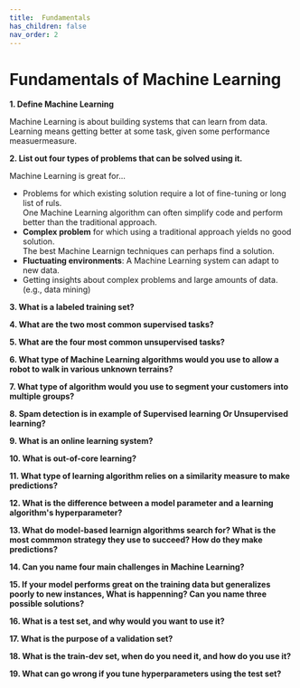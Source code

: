 ```yaml
---
title:  Fundamentals
has_children: false
nav_order: 2
---
```


# Fundamentals of Machine Learning

**1. Define Machine Learning**

Machine Learning is about building systems that can learn from data.<br/>
Learning means getting better at some task, given some performance measuermeasure.<br/>


**2. List out four types of problems that can be solved using it.**

Machine Learning is great for...<br/>
  - Problems for which existing solution require a lot of fine-tuning or long list of ruls.<br>
    One Machine Learning algorithm can often simplify code and perform better than the traditional approach.
  - **Complex problem** for which using a traditional approach yields no good solution.<br>
    The best Machine Learnign techniques can perhaps find a solution.<br/>
  - **Fluctuating environments**: A Machine Learning system can adapt to new data.<br/>
  - Getting insights about complex problems and large amounts of data.(e.g., data mining)<br/>


**3. What is a labeled training set?**

**4. What are the two most common supervised tasks?**

**5. What are the four most common unsupervised tasks?**

**6. What type of Machine Learning algorithms would you use to allow a robot to walk
   in various unknown terrains?**
   
**7. What type of algorithm would you use to segment your customers into multiple groups?**

**8. Spam detection is in example of Supervised learning Or Unsupervised learning?**

**9. What is an online learning system?**

**10. What is out-of-core learning?**

**11. What type of learning algorithm relies on a similarity measure to make predictions?**

**12. What is the difference between a model parameter and a learning algorithm's hyperparameter?**

**13. What do model-based learnign algorithms search for? What is the most commmon strategy
      they use to succeed? How do they make predictions?**
    
**14. Can you name four main challenges in Machine Learning?**

**15. If your model performs great on the training data but generalizes poorly to new instances,
      What is happenning? Can you name three possible solutions?**
    
**16. What is a test set, and why would you want to use it?**

**17. What is the purpose of a validation set?**

**18. What is the train-dev set, when do you need it, and how do you use it?**

**19. What can go wrong if you tune hyperparameters using the test set?**


